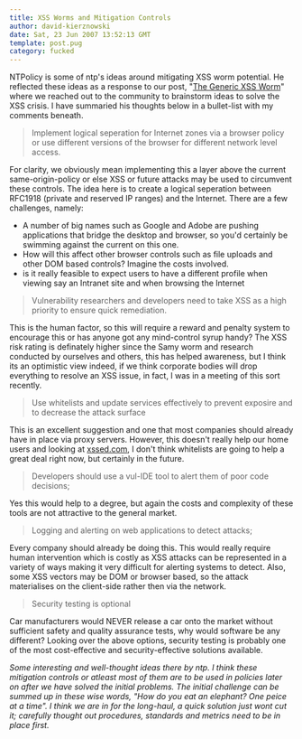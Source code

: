 ```yaml
---
title: XSS Worms and Mitigation Controls
author: david-kierznowski
date: Sat, 23 Jun 2007 13:52:13 GMT
template: post.pug
category: fucked
---
```


NTPolicy is some of ntp's ideas around mitigating XSS worm potential. He reflected these ideas as a response to our post, "[The Generic XSS Worm](/blog/the-generic-xss-worm)" where we reached out to the community to brainstorm ideas to solve the XSS crisis.  I have summaried his thoughts below in a bullet-list with my comments beneath.

> Implement logical seperation for Internet zones via a browser policy or use different versions of the browser for different network level access.

For clarity, we obviously mean implementing this a layer above the current same-origin-policy or else XSS or future attacks may be used to circumvent these controls. The idea here is to create a logical seperation between RFC1918 (private and reserved IP ranges) and the Internet. There are a few challenges, namely:

* A number of big names such as Google and Adobe are pushing applications that bridge the desktop and browser, so you'd certainly be swimming against the current on this one.
* How will this affect other browser controls such as file uploads and other DOM based controls? Imagine the costs involved.
* is it really feasible to expect users to have a different profile when viewing say an Intranet site and when browsing the Internet

> Vulnerability researchers and developers need to take XSS as a high priority to ensure quick remediation.

This is the human factor, so this will require a reward and penalty system to encourage this or has anyone got any mind-control syrup handy? The XSS risk rating is definately higher since the Samy worm and research conducted by ourselves and others, this has helped awareness, but I think its an optimistic view indeed, if we think corporate bodies will drop everything to resolve an XSS issue, in fact, I was in a meeting of this sort recently. 

> Use whitelists and update services effectively to prevent exposire and to decrease the attack surface

This is an excellent suggestion and one that most companies should already have in place via proxy servers. However, this doesn't really help our home users and looking at [xssed.com](http://xssed.com), I don't think whitelists are going to help a great deal right now, but certainly in the future.

> Developers should use a vul-IDE tool to alert them of poor code decisions;

Yes this would help to a degree, but again the costs and complexity of these tools are not attractive to the general market. 

> Logging and alerting on web applications to detect attacks;

Every company should already be doing this. This would really require human intervention which is costly as XSS attacks can be represented in a variety of ways making it very difficult for alerting systems to detect. Also, some XSS vectors may be DOM or browser based, so the attack materialises on the client-side rather then via the network.

> Security testing is optional

Car manufacturers would NEVER release a car onto the market without sufficient safety and quality assurance tests, why would software be any different? Looking over the above options, security testing is probably one of the most cost-effective and security-effective solutions available.

_Some interesting and well-thought ideas there by ntp. I think these mitigation controls or atleast most of them are to be used in policies later on after we have solved the initial problems. The initial challenge can be summed up in these wise words, "How do you eat an elephant? One peice at a time". I think we are in for the long-haul, a quick solution just wont cut it; carefully thought out procedures, standards and metrics need to be in place first._
